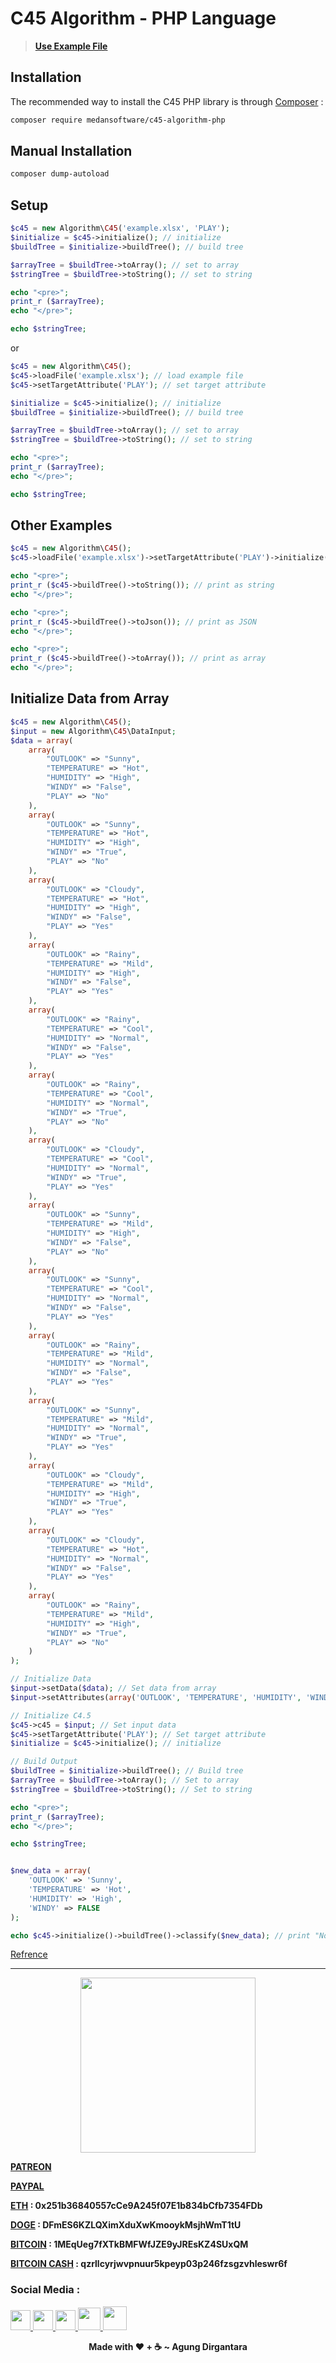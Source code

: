 # C45 Algorithm - PHP Language

> [**Use Example File**](example.xlsx)

## Installation

The recommended way to install the C45 PHP library is through [Composer](https://getcomposer.org) :

```bash
composer require medansoftware/c45-algorithm-php
```

## Manual Installation

```bash
composer dump-autoload
```

## Setup

```php
$c45 = new Algorithm\C45('example.xlsx', 'PLAY');
$initialize = $c45->initialize(); // initialize
$buildTree = $initialize->buildTree(); // build tree

$arrayTree = $buildTree->toArray(); // set to array
$stringTree = $buildTree->toString(); // set to string

echo "<pre>";
print_r ($arrayTree);
echo "</pre>";

echo $stringTree;
```
or 

```php
$c45 = new Algorithm\C45();
$c45->loadFile('example.xlsx'); // load example file
$c45->setTargetAttribute('PLAY'); // set target attribute

$initialize = $c45->initialize(); // initialize
$buildTree = $initialize->buildTree(); // build tree

$arrayTree = $buildTree->toArray(); // set to array
$stringTree = $buildTree->toString(); // set to string

echo "<pre>";
print_r ($arrayTree);
echo "</pre>";

echo $stringTree;
```

## Other Examples

```php
$c45 = new Algorithm\C45();
$c45->loadFile('example.xlsx')->setTargetAttribute('PLAY')->initialize();

echo "<pre>";
print_r ($c45->buildTree()->toString()); // print as string
echo "</pre>";

echo "<pre>";
print_r ($c45->buildTree()->toJson()); // print as JSON
echo "</pre>";

echo "<pre>";
print_r ($c45->buildTree()->toArray()); // print as array
echo "</pre>";
```

## Initialize Data from Array

```php
$c45 = new Algorithm\C45();
$input = new Algorithm\C45\DataInput;
$data = array(
	array(
		"OUTLOOK" => "Sunny",
		"TEMPERATURE" => "Hot",
		"HUMIDITY" => "High",
		"WINDY" => "False",
		"PLAY" => "No"
	),
	array(
		"OUTLOOK" => "Sunny",
		"TEMPERATURE" => "Hot",
		"HUMIDITY" => "High",
		"WINDY" => "True",
		"PLAY" => "No"
	),
	array(
		"OUTLOOK" => "Cloudy",
		"TEMPERATURE" => "Hot",
		"HUMIDITY" => "High",
		"WINDY" => "False",
		"PLAY" => "Yes"
	),
	array(
		"OUTLOOK" => "Rainy",
		"TEMPERATURE" => "Mild",
		"HUMIDITY" => "High",
		"WINDY" => "False",
		"PLAY" => "Yes"
	),
	array(
		"OUTLOOK" => "Rainy",
		"TEMPERATURE" => "Cool",
		"HUMIDITY" => "Normal",
		"WINDY" => "False",
		"PLAY" => "Yes"
	),
	array(
		"OUTLOOK" => "Rainy",
		"TEMPERATURE" => "Cool",
		"HUMIDITY" => "Normal",
		"WINDY" => "True",
		"PLAY" => "No"
	),
	array(
		"OUTLOOK" => "Cloudy",
		"TEMPERATURE" => "Cool",
		"HUMIDITY" => "Normal",
		"WINDY" => "True",
		"PLAY" => "Yes"
	),
	array(
		"OUTLOOK" => "Sunny",
		"TEMPERATURE" => "Mild",
		"HUMIDITY" => "High",
		"WINDY" => "False",
		"PLAY" => "No"
	),
	array(
		"OUTLOOK" => "Sunny",
		"TEMPERATURE" => "Cool",
		"HUMIDITY" => "Normal",
		"WINDY" => "False",
		"PLAY" => "Yes"
	),
	array(
		"OUTLOOK" => "Rainy",
		"TEMPERATURE" => "Mild",
		"HUMIDITY" => "Normal",
		"WINDY" => "False",
		"PLAY" => "Yes"
	),
	array(
		"OUTLOOK" => "Sunny",
		"TEMPERATURE" => "Mild",
		"HUMIDITY" => "Normal",
		"WINDY" => "True",
		"PLAY" => "Yes"
	),
	array(
		"OUTLOOK" => "Cloudy",
		"TEMPERATURE" => "Mild",
		"HUMIDITY" => "High",
		"WINDY" => "True",
		"PLAY" => "Yes"
	),
	array(
		"OUTLOOK" => "Cloudy",
		"TEMPERATURE" => "Hot",
		"HUMIDITY" => "Normal",
		"WINDY" => "False",
		"PLAY" => "Yes"
	),
	array(
		"OUTLOOK" => "Rainy",
		"TEMPERATURE" => "Mild",
		"HUMIDITY" => "High",
		"WINDY" => "True",
		"PLAY" => "No"
	)
);

// Initialize Data
$input->setData($data); // Set data from array
$input->setAttributes(array('OUTLOOK', 'TEMPERATURE', 'HUMIDITY', 'WINDY', 'PLAY')); // Set attributes of data

// Initialize C4.5
$c45->c45 = $input; // Set input data
$c45->setTargetAttribute('PLAY'); // Set target attribute
$initialize = $c45->initialize(); // initialize

// Build Output
$buildTree = $initialize->buildTree(); // Build tree
$arrayTree = $buildTree->toArray(); // Set to array
$stringTree = $buildTree->toString(); // Set to string

echo "<pre>";
print_r ($arrayTree);
echo "</pre>";

echo $stringTree;
```

```php

$new_data = array(
	'OUTLOOK' => 'Sunny',
	'TEMPERATURE' => 'Hot',
	'HUMIDITY' => 'High',
	'WINDY' => FALSE
);

echo $c45->initialize()->buildTree()->classify($new_data); // print "No"
```

[Refrence](https://github.com/juliardi/C45)

---

<p align="center"><img src="https://cdn-images-1.medium.com/max/738/1*G95uyokAH4JC5Ppvx4LmoQ@2x.png" width="280"></p>

[**PATREON**](https://www.patreon.com/agoenks29D)

[**PAYPAL**](https://www.paypal.me/agungdirgantara)

**[ETH](https://www.blockchain.com/eth/address/0x251b36840557cCe9A245f07E1b834bCfb7354FDb) : 0x251b36840557cCe9A245f07E1b834bCfb7354FDb**

**[DOGE](https://dogechain.info/address/DFmES6KZLQXimXduXwKmooykMsjhWmT1tU) : DFmES6KZLQXimXduXwKmooykMsjhWmT1tU**

**[BITCOIN](https://www.blockchain.com/btc/address/1MEqUeg7fXTkBMFWfJZE9yJREsKZ4SUxQM) : 1MEqUeg7fXTkBMFWfJZE9yJREsKZ4SUxQM**

**[BITCOIN CASH](https://www.blockchain.com/bch/address/qzrllcyrjwvpnuur5kpeyp03p246fzsgzvhleswr6f) : qzrllcyrjwvpnuur5kpeyp03p246fzsgzvhleswr6f**

### Social Media : 

<a class="social_link" href="https://fb.me/agoenks29D">
	<img src="https://static.xx.fbcdn.net/rsrc.php/yo/r/iRmz9lCMBD2.ico" width="32" style="margin-bottom: 2px;">
</a>

<a class="social_link" href="https://instragram.com/agoenks29D">
	<img src="https://www.instagram.com/static/images/ico/favicon.ico/36b3ee2d91ed.ico" width="32">
</a>

<a class="social_link" href="https://t.me/agoenks29D">
	<img src="https://web.telegram.org/favicon.ico" width="32">
</a>

<a class="social_link" href="https://api.whatsapp.com/send?phone=6282167368585&text=Hello,i get your contact from github">
	<img src="https://static.whatsapp.net/rsrc.php/v3/yP/r/rYZqPCBaG70.png" width="36">
</a>

<a class="social_link" href="https://www.youtube.com/channel/UCwXyVSMRqAuyyQtXVoMrf2A?view_as=subscriber&sub_cotnfirmation=1">
	<img src="https://s.ytimg.com/yts/img/favicon_48-vflVjB_Qk.png" width="38">
</a> 

<p></p>

<p align="center"><b>Made with ❤️ + ☕ ~ Agung Dirgantara</b></p>